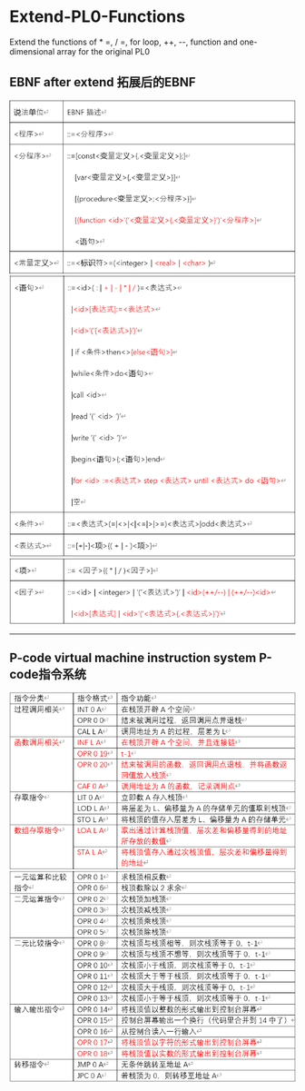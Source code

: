 # Extend-PL0-Functions
Extend the functions of * =, / =, for loop, ++, --, function and one-dimensional array for the original PL0

## EBNF after extend 拓展后的EBNF ##

![](/picture/1.png/)
![](/picture/2.png/)
![](/picture/3.png/)

--------------------

## P-code virtual machine instruction system  P-code指令系统 ##

![](/picture/4.png/)
![](/picture/5.png/)
